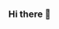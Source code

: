 ### Hi there 👋

<!--
**GobiRajeshKumar/GobiRajeshKumar** is a ✨ _special_ ✨ repository because its `README.md` (this file) appears on your GitHub profile.

 ## 📈 Stats 

<img src="https://github-readme-stats.vercel.app/api?username=GobiRajeshKumar&count_private=true&show_icons=true"/>
